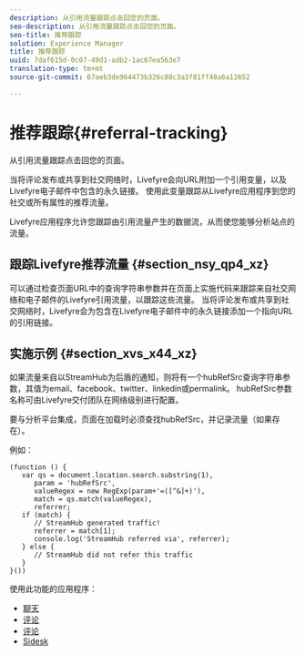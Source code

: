 ```yaml
---
description: 从引用流量跟踪点击回您的页面。
seo-description: 从引用流量跟踪点击回您的页面。
seo-title: 推荐跟踪
solution: Experience Manager
title: 推荐跟踪
uuid: 7daf615d-0c07-49d1-adb2-1ac67ea563e7
translation-type: tm+mt
source-git-commit: 67aeb3de964473b326c88c3a3f81ff48a6a12652

---
```



# 推荐跟踪{#referral-tracking}

从引用流量跟踪点击回您的页面。

当将评论发布或共享到社交网络时，Livefyre会向URL附加一个引用变量，以及Livefyre电子邮件中包含的永久链接。 使用此变量跟踪从Livefyre应用程序到您的社交或所有属性的推荐流量。

Livefyre应用程序允许您跟踪由引用流量产生的数据流，从而使您能够分析站点的流量。

## 跟踪Livefyre推荐流量 {#section_nsy_qp4_xz}

可以通过检查页面URL中的查询字符串参数并在页面上实施代码来跟踪来自社交网络和电子邮件的Livefyre引用流量，以跟踪这些流量。 当将评论发布或共享到社交网络时，Livefyre会为包含在Livefyre电子邮件中的永久链接添加一个指向URL的引用链接。

## 实施示例 {#section_xvs_x44_xz}

如果流量来自以StreamHub为后盾的通知，则将有一个hubRefSrc查询字符串参数，其值为email、facebook、twitter、linkedin或permalink。 hubRefSrc参数名称可由Livefyre交付团队在网络级别进行配置。

要与分析平台集成，页面在加载时必须查找hubRefSrc，并记录流量（如果存在）。

例如：

```
(function () { 
   var qs = document.location.search.substring(1), 
      param = 'hubRefSrc', 
      valueRegex = new RegExp(param+'=([^&]+)'), 
      match = qs.match(valueRegex), 
      referrer; 
   if (match) { 
      // StreamHub generated traffic! 
      referrer = match[1]; 
      console.log('StreamHub referred via', referrer); 
   } else { 
      // StreamHub did not refer this traffic 
   } 
}())
```



使用此功能的应用程序：

* [聊天](../c-about-apps/c-chat-app/c-chat-app.md#c_chat_app)
* [评论](/help/using/c-about-apps/c-comments/c-comments.md)
* [评论](../c-about-apps/c-reviews-app/c-reviews-app.md#c_reviews_app)
* [Sidesk](../c-about-apps/c-sidenotes-app/c-sidenotes-app.md#c_sidenotes_app)

